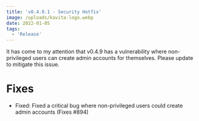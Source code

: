 ```yaml
---
title: 'v0.4.9.1 - Security Hotfix'
image: /uploads/kavita-logo.webp
date: 2022-01-05
tags:
  - 'Release'
---
```


It has come to my attention that v0.4.9 has a vulnerability where non-privileged users can create admin accounts for themselves. Please update to mitigate this issue.



# Fixes

- Fixed: Fixed a critical bug where non-privileged users could create admin accounts (Fixes #894)